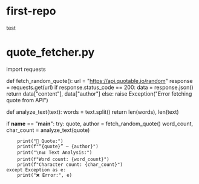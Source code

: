 # first-repo
test
# quote_fetcher.py
import requests

def fetch_random_quote():
    url = "https://api.quotable.io/random"
    response = requests.get(url)
    if response.status_code == 200:
        data = response.json()
        return data["content"], data["author"]
    else:
        raise Exception("Error fetching quote from API")

def analyze_text(text):
    words = text.split()
    return len(words), len(text)

if __name__ == "__main__":
    try:
        quote, author = fetch_random_quote()
        word_count, char_count = analyze_text(quote)

        print("📜 Quote:")
        print(f"“{quote}” — {author}")
        print("\n📊 Text Analysis:")
        print(f"Word count: {word_count}")
        print(f"Character count: {char_count}")
    except Exception as e:
        print("❌ Error:", e)
